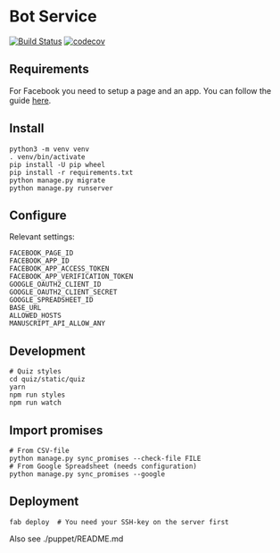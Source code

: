 # Bot Service

[![Build Status](https://travis-ci.org/holderdeord/hdo-bot-service.svg?branch=master)](https://travis-ci.org/holderdeord/hdo-bot-service)
[![codecov](https://codecov.io/gh/holderdeord/hdo-bot-service/branch/master/graph/badge.svg)](https://codecov.io/gh/holderdeord/hdo-bot-service)

## Requirements

For Facebook you need to setup a page and an app. You can follow the guide [here](https://developers.facebook.com/docs/messenger-platform/guides/quick-start/).

## Install
    python3 -m venv venv
    . venv/bin/activate
    pip install -U pip wheel
    pip install -r requirements.txt
    python manage.py migrate
    python manage.py runserver

## Configure
Relevant settings:

    FACEBOOK_PAGE_ID
    FACEBOOK_APP_ID
    FACEBOOK_APP_ACCESS_TOKEN
    FACEBOOK_APP_VERIFICATION_TOKEN
    GOOGLE_OAUTH2_CLIENT_ID
    GOOGLE_OAUTH2_CLIENT_SECRET
    GOOGLE_SPREADSHEET_ID
    BASE_URL
    ALLOWED_HOSTS
    MANUSCRIPT_API_ALLOW_ANY

## Development
    # Quiz styles
    cd quiz/static/quiz
    yarn
    npm run styles
    npm run watch
    
## Import promises
    # From CSV-file
    python manage.py sync_promises --check-file FILE
    # From Google Spreadsheet (needs configuration)
    python manage.py sync_promises --google

## Deployment
    fab deploy  # You need your SSH-key on the server first

Also see ./puppet/README.md
